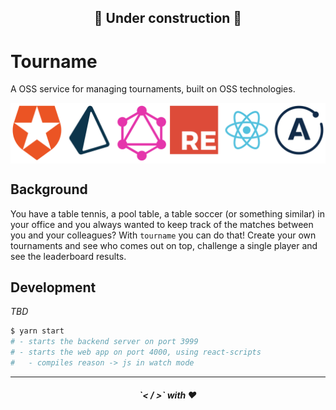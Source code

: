 <h2 align="center">🚧 Under construction 🚧</h2>

# Tourname

A OSS service for managing tournaments, built on OSS technologies.

<img align="center" src="./oss_logos.png" />

## Background

You have a table tennis, a pool table, a table soccer (or something similar) in your office and you always wanted to keep track of the matches between you and your colleagues? With `tourname` you can do that!
Create your own tournaments and see who comes out on top, challenge a single player and see the leaderboard results.

## Development

_TBD_

```bash
$ yarn start
# - starts the backend server on port 3999
# - starts the web app on port 4000, using react-scripts
#   - compiles reason -> js in watch mode
```

---

<h5 align="center">`< / >` with ❤️</h5>
